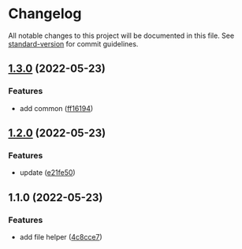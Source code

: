# Changelog

All notable changes to this project will be documented in this file. See [standard-version](https://github.com/conventional-changelog/standard-version) for commit guidelines.

## [1.3.0](https://github.com/xucongli1989/x-js-server/compare/v1.2.0...v1.3.0) (2022-05-23)


### Features

* add common ([ff16194](https://github.com/xucongli1989/x-js-server/commit/ff1619442d52ab989d62aceac26ecf9a868d0bdc))

## [1.2.0](https://github.com/xucongli1989/x-js-server/compare/v1.1.0...v1.2.0) (2022-05-23)


### Features

* update ([e21fe50](https://github.com/xucongli1989/x-js-server/commit/e21fe50007d1b36ea4abebc3d854e10dd9e91bd1))

## 1.1.0 (2022-05-23)


### Features

* add file helper ([4c8cce7](https://github.com/xucongli1989/x-js-server/commit/4c8cce7e40b535c4974201bc9be7c12bb7a615fb))
